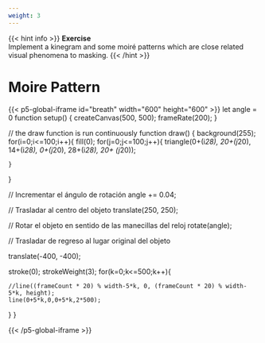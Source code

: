 ```yaml
---
weight: 3
---
```

{{< hint info >}}
**Exercise**  
Implement a kinegram and some moiré patterns which are close related visual phenomena to masking.
  {{< /hint >}}


# Moire Pattern

{{< p5-global-iframe id="breath" width="600" height="600" >}}
let angle = 0
function setup() {
createCanvas(500, 500);
frameRate(200);
}

// the draw function is run continuously
function draw() {
background(255);
for(i=0;i<=100;i++){
fill(0);
for(j=0;j<=100;j++){
triangle(0+(i*28), 20+(j*20), 14+(i*28), 0+(j*20), 28+(i*28), 20+ (j*20));

    }

}

// Incrementar el ángulo de rotación
angle += 0.04;

// Trasladar al centro del objeto
translate(250, 250);

// Rotar el objeto en sentido de las manecillas del reloj
rotate(angle);

// Trasladar de regreso al lugar original del objeto

translate(-400, -400);

stroke(0);
strokeWeight(3);
for(k=0;k<=500;k++){

    //line((frameCount * 20) % width-5*k, 0, (frameCount * 20) % width-5*k, height);
    line(0+5*k,0,0+5*k,2*500);

}
}

{{< /p5-global-iframe >}}
